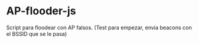 AP-flooder-js
=============

Script para floodear con AP falsos. (Test para empezar, envia beacons con el BSSID que se le pasa)
